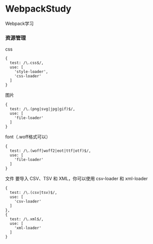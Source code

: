 <!--
 * @Description: 
 * @Author: liyoucheng
 * @Date: 2020-05-25 14:30:58
 * @LastEditTime: 2020-05-30 17:24:20
 * @LastEditors: liyoucheng
--> 
# WebpackStudy
Webpack学习

### 资源管理
css
```
{
  test: /\.css$/,
  use: [
    'style-loader',
    'css-loader'
  ]
}
```

图片
```
{
  test: /\.(png|svg|jpg|gif)$/,
  use: [
    'file-loader'
  ]
}
```

font（.woff格式可以）
```
{
  test: /\.(woff|woff2|eot|ttf|otf)$/,
  use: [
    'file-loader'
  ]
}
```

文件
要导入 CSV、TSV 和 XML，你可以使用 csv-loader 和 xml-loader
```
{
  test: /\.(csv|tsv)$/,
  use: [
    'csv-loader'
  ]
},
{
  test: /\.xml$/,
  use: [
    'xml-loader'
  ]
}
```
